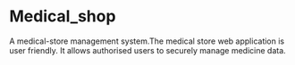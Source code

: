 # Medical_shop
A medical-store management system.The medical store web application is user friendly. It allows authorised users to securely manage medicine data.
